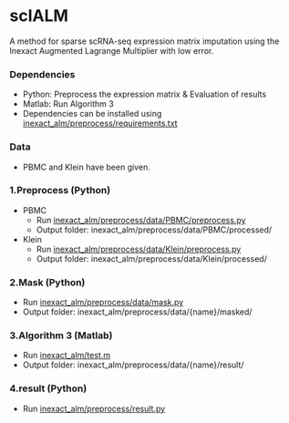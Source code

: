 # scIALM
A method for sparse scRNA-seq expression matrix imputation using the Inexact Augmented Lagrange Multiplier with low error.

### Dependencies
* Python: Preprocess the expression matrix & Evaluation of results
* Matlab:  Run Algorithm 3
* Dependencies can be installed using [inexact_alm/preprocess/requirements.txt](https://github.com/lxhfighting/scIALM/blob/main/inexact_alm/preprocess/requirements.txt)

### Data
* PBMC and Klein have been given.

### 1.Preprocess (Python)
* PBMC
  * Run [inexact_alm/preprocess/data/PBMC/preprocess.py](https://github.com/lxhfighting/scIALM/blob/main/inexact_alm/preprocess/data/PBMC/preprocess.py)
  * Output folder: inexact_alm/preprocess/data/PBMC/processed/
* Klein
  * Run [inexact_alm/preprocess/data/Klein/preprocess.py](https://github.com/lxhfighting/scIALM/blob/main/inexact_alm/preprocess/data/Klein/preprocess.py)
  * Output folder: inexact_alm/preprocess/data/Klein/processed/
 
### 2.Mask (Python)
* Run [inexact_alm/preprocess/data/mask.py](https://github.com/lxhfighting/scIALM/blob/main/inexact_alm/preprocess/data/mask.py)
* Output folder: inexact_alm/preprocess/data/{name}/masked/

### 3.Algorithm 3 (Matlab)
* Run [inexact_alm/test.m](https://github.com/lxhfighting/scIALM/blob/main/inexact_alm/test.m)
* Output folder: inexact_alm/preprocess/data/{name}/result/

### 4.result (Python)
* Run [inexact_alm/preprocess/result.py](https://github.com/lxhfighting/scIALM/blob/main/inexact_alm/preprocess/result.py)
